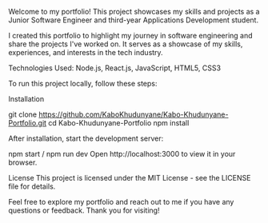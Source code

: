 Welcome to my portfolio! This project showcases my skills and projects as a Junior Software Engineer and third-year Applications Development student.

I created this portfolio to highlight my journey in software engineering and share the projects I've worked on. It serves as a showcase of my skills, experiences, and interests in the tech industry.

Technologies Used: 
Node.js, React.js, JavaScript, HTML5, CSS3 

To run this project locally, follow these steps:

Installation

git clone https://github.com/KaboKhudunyane/Kabo-Khudunyane-Portfolio.git
cd Kabo-Khudunyane-Portfolio
npm install

After installation, start the development server:

npm start / npm run dev
Open http://localhost:3000 to view it in your browser.

License
This project is licensed under the MIT License - see the LICENSE file for details.

Feel free to explore my portfolio and reach out to me if you have any questions or feedback. Thank you for visiting!
